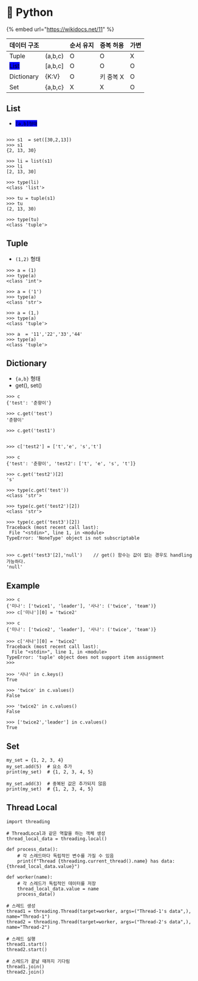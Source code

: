 # 🎁 Python

{% embed url="https://wikidocs.net/11" %}

| 데이터 구조                                           |          | 순서 유지 | 중복 허용  | 가변 |
| ------------------------------------------------ | -------- | ----- | ------ | -- |
| Tuple                                            | (a,b,c)  | O     | O      | X  |
| <mark style="background-color:blue;">List</mark> | \[a,b,c] | O     | O      | O  |
| Dictionary                                       | {K:V}    | O     | 키 중복 X | O  |
| Set                                              | {a,b,c}  | X     | X      | O  |

## List

* <mark style="background-color:blue;">`[a,b]형태`</mark>

```

>>> s1  = set([30,2,13])
>>> s1
{2, 13, 30}

>>> li = list(s1)
>>> li
[2, 13, 30]

>>> type(li)
<class 'list'>

>>> tu = tuple(s1)
>>> tu
(2, 13, 30)

>>> type(tu)
<class 'tuple'>
```

## Tuple

* `(1,2)` 형태

```
>>> a = (1)
>>> type(a)
<class 'int'>

>>> a = ('1')
>>> type(a)
<class 'str'>

>>> a = (1,)
>>> type(a)
<class 'tuple'>

>>> a  = '11','22','33','44'
>>> type(a)
<class 'tuple'>
```

## Dictionary

* `{a,b}` 형태
* get(), set()

```
>>> c
{'test': '춘향이'}

>>> c.get('test')
'춘향이'

>>> c.get('test1')


>>> c['test2'] = ['t','e', 's','t']

>>> c
{'test': '춘향이', 'test2': ['t', 'e', 's', 't']}

>>> c.get('test2')[2]
's'

>>> type(c.get('test'))
<class 'str'>

>>> type(c.get('test2')[2])
<class 'str'>

>>> type(c.get('test3')[2])
Traceback (most recent call last):
 File "<stdin>", line 1, in <module>
TypeError: 'NoneType' object is not subscriptable


>>> c.get('test3'[2],'null')    // get() 함수는 값이 없는 경우도 handling 가능하다.
'null'
```

## Example

```
>>> c
{'미나': ['twice1', 'leader'], '사나': ('twice', 'team')}
>>> c['미나'][0] = 'twice2'

>>> c
{'미나': ['twice2', 'leader'], '사나': ('twice', 'team')}

>>> c['사나'][0] = 'twice2'
Traceback (most recent call last):
  File "<stdin>", line 1, in <module>
TypeError: 'tuple' object does not support item assignment
>>>

>>> '사나' in c.keys()
True

>>> 'twice' in c.values()
False

>>> 'twice2' in c.values()
False

>>> ['twice2','leader'] in c.values()
True
```

## Set

```
my_set = {1, 2, 3, 4}
my_set.add(5)  # 요소 추가
print(my_set)  # {1, 2, 3, 4, 5}

my_set.add(3)  # 중복된 값은 추가되지 않음
print(my_set)  # {1, 2, 3, 4, 5}
```

## Thread Local

```
import threading

# ThreadLocal과 같은 역할을 하는 객체 생성
thread_local_data = threading.local()

def process_data():
    # 각 스레드마다 독립적인 변수를 가질 수 있음
    print(f"Thread {threading.current_thread().name} has data: {thread_local_data.value}")

def worker(name):
    # 각 스레드가 독립적인 데이터를 저장
    thread_local_data.value = name
    process_data()

# 스레드 생성
thread1 = threading.Thread(target=worker, args=("Thread-1's data",), name="Thread-1")
thread2 = threading.Thread(target=worker, args=("Thread-2's data",), name="Thread-2")

# 스레드 실행
thread1.start()
thread2.start()

# 스레드가 끝날 때까지 기다림
thread1.join()
thread2.join()
```
